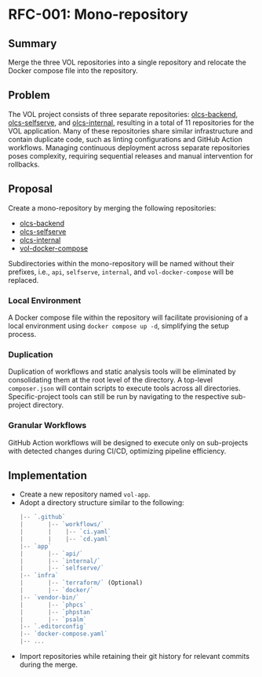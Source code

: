 # RFC-001: Mono-repository

## Summary

Merge the three VOL repositories into a single repository and relocate the Docker compose file into the repository.

## Problem

The VOL project consists of three separate repositories: [olcs-backend](http://github.com/dvsa/olcs-backend), [olcs-selfserve](http://github.com/dvsa/olcs-selfserve), and [olcs-internal](http://github.com/dvsa/olcs-internal), resulting in a total of 11 repositories for the VOL application. Many of these repositories share similar infrastructure and contain duplicate code, such as linting configurations and GitHub Action workflows. Managing continuous deployment across separate repositories poses complexity, requiring sequential releases and manual intervention for rollbacks.

## Proposal

Create a mono-repository by merging the following repositories:

-   [olcs-backend](http://github.com/dvsa/olcs-backend)
-   [olcs-selfserve](http://github.com/dvsa/olcs-selfserve)
-   [olcs-internal](http://github.com/dvsa/olcs-internal)
-   [vol-docker-compose](http://github.com/dvsa/vol-docker-compose)

Subdirectories within the mono-repository will be named without their prefixes, i.e., `api`, `selfserve`, `internal`, and `vol-docker-compose` will be replaced.

### Local Environment

A Docker compose file within the repository will facilitate provisioning of a local environment using `docker compose up -d`, simplifying the setup process.

### Duplication

Duplication of workflows and static analysis tools will be eliminated by consolidating them at the root level of the directory. A top-level `composer.json` will contain scripts to execute tools across all directories. Specific-project tools can still be run by navigating to the respective sub-project directory.

### Granular Workflows

GitHub Action workflows will be designed to execute only on sub-projects with detected changes during CI/CD, optimizing pipeline efficiency.

## Implementation

-   Create a new repository named `vol-app`.
-   Adopt a directory structure similar to the following:
    ```js
    |-- `.github`
    |       |-- `workflows/`
    |       |    |-- `ci.yaml`
    |       |    |-- `cd.yaml`
    |-- `app`
    |       |-- `api/`
    |       |-- `internal/`
    |       |-- `selfserve/`
    |-- `infra`
    |       |-- `terraform/` (Optional)
    |       |-- `docker/`
    |-- `vendor-bin/`
    |       |-- `phpcs`
    |       |-- `phpstan`
    |       |-- `psalm`
    |-- `.editorconfig`
    |-- `docker-compose.yaml`
    |-- ...
    ```
-   Import repositories while retaining their git history for relevant commits during the merge.
